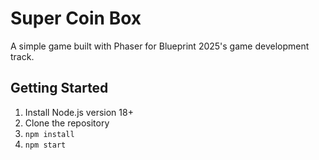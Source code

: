 # Super Coin Box

A simple game built with Phaser for Blueprint 2025's game development track.

## Getting Started

1. Install Node.js version 18+
2. Clone the repository
3. `npm install`
4. `npm start`
